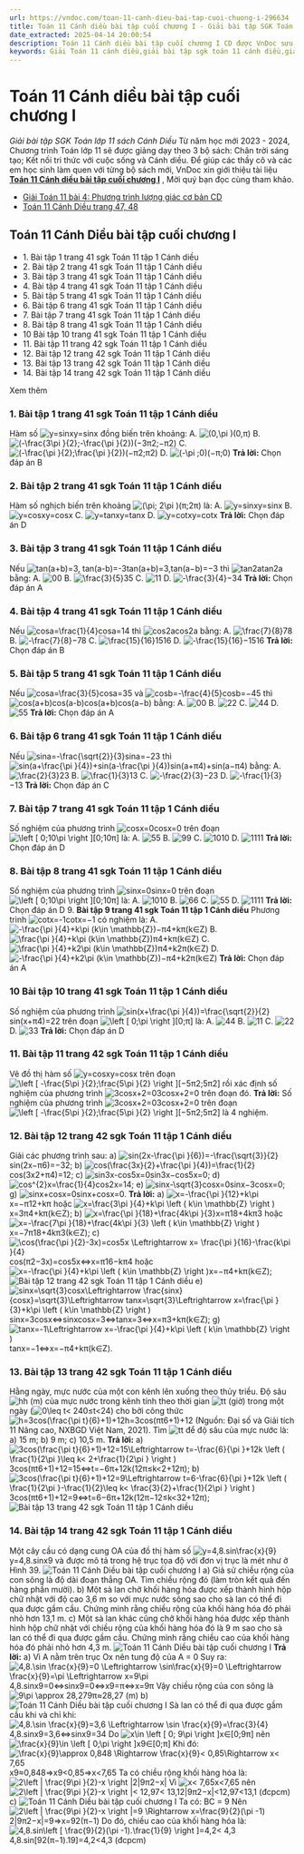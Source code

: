 ```yaml
---
url: https://vndoc.com/toan-11-canh-dieu-bai-tap-cuoi-chuong-i-296634
title: Toán 11 Cánh diều bài tập cuối chương I - Giải bài tập SGK Toán lớp 11 sách Cánh Diều - VnDoc.com
date_extracted: 2025-04-14 20:00:54
description: Toán 11 Cánh diều bài tập cuối chương I CD được VnDoc sưu tầm và giới thiệu với lời giải chi tiết, rõ ràng theo khung chương trình sách giáo khoa Toán 11 Cánh diều. Mời các em cùng tham khảo để nắm được nội dung bài học.
keywords: Giải Toán 11 cánh diều,giải bài tập sgk toán 11 cánh diều,giải bài tập toán lớp 11,giải toán 11 bài tập cuối chương I,hướng dẫn giải toán 11 bài tập cuối chương I,bài tập cuối chương I lớp 11
---
```


# Toán 11 Cánh diều bài tập cuối chương I
 _Giải bài tập SGK Toán lớp 11 sách Cánh Diều_
Từ năm học mới 2023 - 2024, Chương trình Toán lớp 11 sẽ được giảng dạy theo 3 bộ sách: Chân trời sáng tạo; Kết nối tri thức với cuộc sống và Cánh diều. Để giúp các thầy cô và các em học sinh làm quen với từng bộ sách mới, VnDoc xin giới thiệu tài liệu **[Toán 11 Cánh diều bài tập cuối chương I](<https://vndoc.com/toan-11-canh-dieu-bai-tap-cuoi-chuong-i-296634>)** , Mời quý bạn đọc cùng tham khảo.
  * [Giải Toán 11 bài 4: Phương trình lượng giác cơ bản CD](<https://vndoc.com/toan-11-canh-dieu-bai-4-296553>)
  * [Toán 11 Cánh Diều trang 47, 48](<https://vndoc.com/toan-11-canh-dieu-trang-47-48-296809>)

## Toán 11 Cánh Diều bài tập cuối chương I
  * 1\. Bài tập 1 trang 41 sgk Toán 11 tập 1 Cánh diều
  * 2\. Bài tập 2 trang 41 sgk Toán 11 tập 1 Cánh diều
  * 3\. Bài tập 3 trang 41 sgk Toán 11 tập 1 Cánh diều
  * 4\. Bài tập 4 trang 41 sgk Toán 11 tập 1 Cánh diều
  * 5\. Bài tập 5 trang 41 sgk Toán 11 tập 1 Cánh diều
  * 6\. Bài tập 6 trang 41 sgk Toán 11 tập 1 Cánh diều
  * 7\. Bài tập 7 trang 41 sgk Toán 11 tập 1 Cánh diều
  * 8\. Bài tập 8 trang 41 sgk Toán 11 tập 1 Cánh diều
  * 10 Bài tập 10 trang 41 sgk Toán 11 tập 1 Cánh diều
  * 11\. Bài tập 11 trang 42 sgk Toán 11 tập 1 Cánh diều
  * 12\. Bài tập 12 trang 42 sgk Toán 11 tập 1 Cánh diều
  * 13\. Bài tập 13 trang 42 sgk Toán 11 tập 1 Cánh diều
  * 14\. Bài tập 14 trang 42 sgk Toán 11 tập 1 Cánh diều

Xem thêm
### 1\. **Bài tập 1 trang 41 sgk Toán 11 tập 1 Cánh diều**
Hàm số ![y=sinx](https://i.vdoc.vn/data/image/blank.png)y=sinx đồng biến trên khoảng:
A. ![\(0,\\pi \)](https://i.vdoc.vn/data/image/blank.png)\(0,π\)
B. ![\(-\\frac{3\\pi }{2};-\\frac{\\pi }{2}\)](https://i.vdoc.vn/data/image/blank.png)\(−3π2;−π2\)
C. ![\(-\\frac{\\pi }{2};\\frac{\\pi }{2}\)](https://i.vdoc.vn/data/image/blank.png)\(−π2;π2\)
D. ![\(-\\pi ;0\)](https://i.vdoc.vn/data/image/blank.png)\(−π;0\)
**Trả lời:** Chọn đáp án B
### 2\. **Bài tập 2 trang 41 sgk Toán 11 tập 1 Cánh diều**
Hàm số nghịch biến trên khoảng ![\(\\pi; 2\\pi \)](https://i.vdoc.vn/data/image/blank.png)\(π;2π\) là:
A. ![y=sinx](https://i.vdoc.vn/data/image/blank.png)y=sinx
B. ![y=cosx](https://i.vdoc.vn/data/image/blank.png)y=cosx
C. ![y=tanx](https://i.vdoc.vn/data/image/blank.png)y=tanx
D. ![y=cotx](https://i.vdoc.vn/data/image/blank.png)y=cotx
**Trả lời:** Chọn đáp án D
### 3\. **Bài tập 3 trang 41 sgk Toán 11 tập 1 Cánh diều**
Nếu ![tan\(a+b\)=3, tan\(a-b\)=-3](https://i.vdoc.vn/data/image/blank.png)tan\(a+b\)=3,tan\(a−b\)=−3 thì ![tan2a](https://i.vdoc.vn/data/image/blank.png)tan2a bằng:
A. ![0](https://i.vdoc.vn/data/image/blank.png)0
B. ![\\frac{3}{5}](https://i.vdoc.vn/data/image/blank.png)35
C. ![1](https://i.vdoc.vn/data/image/blank.png)1
D. ![-\\frac{3}{4}](https://i.vdoc.vn/data/image/blank.png)−34
**Trả lời:** Chọn đáp án A
### 4\. **Bài tập 4 trang 41 sgk Toán 11 tập 1 Cánh diều**
Nếu ![cosa=\\frac{1}{4}](https://i.vdoc.vn/data/image/blank.png)cosa=14 thì ![cos2a](https://i.vdoc.vn/data/image/blank.png)cos2a bằng:
A. ![\\frac{7}{8}](https://i.vdoc.vn/data/image/blank.png)78
B. ![-\\frac{7}{8}](https://i.vdoc.vn/data/image/blank.png)−78
C. ![\\frac{15}{16}](https://i.vdoc.vn/data/image/blank.png)1516
D. ![-\\frac{15}{16}](https://i.vdoc.vn/data/image/blank.png)−1516
**Trả lời:** Chọn đáp án B
### 5\. **Bài tập 5 trang 41 sgk Toán 11 tập 1 Cánh diều**
Nếu ![cosa=\\frac{3}{5}](https://i.vdoc.vn/data/image/blank.png)cosa=35 và ![cosb=-\\frac{4}{5}](https://i.vdoc.vn/data/image/blank.png)cosb=−45 thì ![cos\(a+b\)cos\(a-b\)](https://i.vdoc.vn/data/image/blank.png)cos\(a+b\)cos\(a−b\) bằng:
A. ![0](https://i.vdoc.vn/data/image/blank.png)0
B. ![2](https://i.vdoc.vn/data/image/blank.png)2
C. ![4](https://i.vdoc.vn/data/image/blank.png)4
D. ![5](https://i.vdoc.vn/data/image/blank.png)5
**Trả lời:** Chọn đáp án A
### 6\. **Bài tập 6 trang 41 sgk Toán 11 tập 1 Cánh diều**
Nếu ![sina=-\\frac{\\sqrt{2}}{3}](https://i.vdoc.vn/data/image/blank.png)sina=−23 thì ![sin\(a+\\frac{\\pi }{4}\)+sin\(a-\\frac{\\pi }{4}\)](https://i.vdoc.vn/data/image/blank.png)sin\(a+π4\)+sin\(a−π4\) bằng:
A. ![\\frac{2}{3}](https://i.vdoc.vn/data/image/blank.png)23
B. ![\\frac{1}{3}](https://i.vdoc.vn/data/image/blank.png)13
C. ![-\\frac{2}{3}](https://i.vdoc.vn/data/image/blank.png)−23
D. ![-\\frac{1}{3}](https://i.vdoc.vn/data/image/blank.png)−13
**Trả lời:** Chọn đáp án C
### 7\. **Bài tập 7 trang 41 sgk Toán 11 tập 1 Cánh diều**
Số nghiệm của phương trình ![cosx=0](https://i.vdoc.vn/data/image/blank.png)cosx=0 trên đoạn ![\\left \[ 0;10\\pi  \\right \]](https://i.vdoc.vn/data/image/blank.png)\[0;10π\] là:
A. ![5](https://i.vdoc.vn/data/image/blank.png)5
B. ![9](https://i.vdoc.vn/data/image/blank.png)9
C. ![10](https://i.vdoc.vn/data/image/blank.png)10
D. ![11](https://i.vdoc.vn/data/image/blank.png)11
**Trả lời:** Chọn đáp án D
### 8\. **Bài tập 8 trang 41 sgk Toán 11 tập 1 Cánh diều**
Số nghiệm của phương trình ![sinx=0](https://i.vdoc.vn/data/image/blank.png)sinx=0 trên đoạn ![\\left \[ 0;10\\pi  \\right \]](https://i.vdoc.vn/data/image/blank.png)\[0;10π\] là:
A. ![10](https://i.vdoc.vn/data/image/blank.png)10
B. ![6](https://i.vdoc.vn/data/image/blank.png)6
C. ![5](https://i.vdoc.vn/data/image/blank.png)5
D. ![11](https://i.vdoc.vn/data/image/blank.png)11
**Trả lời:** Chọn đáp án D
9\. **Bài tập 9 trang 41 sgk Toán 11 tập 1 Cánh diều**
Phương trình ![cotx=-1](https://i.vdoc.vn/data/image/blank.png)cotx=−1 có nghiệm là:
A. ![-\\frac{\\pi }{4}+k\\pi \(k\\in \\mathbb{Z}\)](https://i.vdoc.vn/data/image/blank.png)−π4+kπ\(k∈Z\)
B. ![\\frac{\\pi }{4}+k\\pi \(k\\in \\mathbb{Z}\)](https://i.vdoc.vn/data/image/blank.png)π4+kπ\(k∈Z\)
C. ![\\frac{\\pi }{4}+k2\\pi \(k\\in \\mathbb{Z}\)](https://i.vdoc.vn/data/image/blank.png)π4+k2π\(k∈Z\)
D. ![-\\frac{\\pi }{4}+k2\\pi \(k\\in \\mathbb{Z}\)](https://i.vdoc.vn/data/image/blank.png)−π4+k2π\(k∈Z\)
**Trả lời:** Chọn đáp án A
### 10 **Bài tập 10 trang 41 sgk Toán 11 tập 1 Cánh diều**
Số nghiệm của phương trình ![sin\(x+\\frac{\\pi }{4}\)=\\frac{\\sqrt{2}}{2}](https://i.vdoc.vn/data/image/blank.png)sin\(x+π4\)=22 trên đoạn ![\\left \[ 0;\\pi  \\right \]](https://i.vdoc.vn/data/image/blank.png)\[0;π\] là:
A. ![4](https://i.vdoc.vn/data/image/blank.png)4
B. ![1](https://i.vdoc.vn/data/image/blank.png)1
C. ![2](https://i.vdoc.vn/data/image/blank.png)2
D. ![3](https://i.vdoc.vn/data/image/blank.png)3
**Trả lời:** Chọn đáp án D
### 11\. **Bài tập 11 trang 42 sgk Toán 11 tập 1 Cánh diều**
Vẽ đồ thị hàm số ![y=cosx](https://i.vdoc.vn/data/image/blank.png)y=cosx trên đoạn ![\\left \[ -\\frac{5\\pi }{2};\\frac{5\\pi }{2} \\right \]](https://i.vdoc.vn/data/image/blank.png)\[−5π2;5π2\] rồi xác định số nghiệm của phương trình ![3cosx+2=0](https://i.vdoc.vn/data/image/blank.png)3cosx+2=0 trên đoạn đó.
**Trả lời:**
Số nghiệm của phương trình ![3cosx+2=0](https://i.vdoc.vn/data/image/blank.png)3cosx+2=0 trên đoạn ![\\left \[ -\\frac{5\\pi }{2};\\frac{5\\pi }{2} \\right \]](https://i.vdoc.vn/data/image/blank.png)\[−5π2;5π2\] là 4 nghiệm.
### **12\. Bài tập 12 trang 42 sgk Toán 11 tập 1 Cánh diều**
Giải các phương trình sau:
a\) ![sin\(2x-\\frac{\\pi }{6}\)=-\\frac{\\sqrt{3}}{2}](https://i.vdoc.vn/data/image/blank.png)sin\(2x−π6\)=−32;
b\) ![cos\(\\frac{3x}{2}+\\frac{\\pi }{4}\)=\\frac{1}{2}](https://i.vdoc.vn/data/image/blank.png)cos\(3x2+π4\)=12;
c\) ![sin3x-cos5x=0](https://i.vdoc.vn/data/image/blank.png)sin3x−cos5x=0;
d\) ![cos^{2}x=\\frac{1}{4}](https://i.vdoc.vn/data/image/blank.png)cos2x=14;
e\) ![sinx-\\sqrt{3}cosx=0](https://i.vdoc.vn/data/image/blank.png)sinx−3cosx=0;
g\) ![sinx+cosx=0](https://i.vdoc.vn/data/image/blank.png)sinx+cosx=0.
**Trả lời:**
a\) ![x=-\\frac{\\pi }{12}+k\\pi](https://i.vdoc.vn/data/image/blank.png)x=−π12+kπ hoặc ![x=\\frac{3\\pi }{4}+k\\pi \\left \( k\\in \\mathbb{Z} \\right \)](https://i.vdoc.vn/data/image/blank.png)x=3π4+kπ\(k∈Z\);
b\) ![x=\\frac{\\pi }{18}+\\frac{4k\\pi }{3}](https://i.vdoc.vn/data/image/blank.png)x=π18+4kπ3 hoặc ![x=-\\frac{7\\pi }{18}+\\frac{4k\\pi }{3} \\left \( k\\in \\mathbb{Z} \\right \)](https://i.vdoc.vn/data/image/blank.png)x=−7π18+4kπ3\(k∈Z\);
c\) ![\\cos\(\\frac{\\pi }{2}-3x\)=cos5x \\Leftrightarrow x= \\frac{\\pi }{16}-\\frac{k\\pi }{4}](https://i.vdoc.vn/data/image/blank.png)cos⁡\(π2−3x\)=cos5x⇔x=π16−kπ4 hoặc ![x=-\\frac{\\pi }{4}+k\\pi \\left \( k\\in \\mathbb{Z} \\right \)](https://i.vdoc.vn/data/image/blank.png)x=−π4+kπ\(k∈Z\);
![Bài tập 12 trang 42 sgk Toán 11 tập 1 Cánh diều](https://i.vdoc.vn/data/image/2023/05/12/giai-toan-11-canh-dieu-bai-tap-cuoi-chuong-1-1.jpg)
e\) ![sinx=\\sqrt{3}cosx\\Leftrightarrow \\frac{sinx}{cosx}=\\sqrt{3}\\Leftrightarrow tanx=\\sqrt{3}\\Leftrightarrow x=\\frac{\\pi }{3}+k\\pi \\left \( k\\in \\mathbb{Z} \\right \)](https://i.vdoc.vn/data/image/blank.png)sinx=3cosx⇔sinxcosx=3⇔tanx=3⇔x=π3+kπ\(k∈Z\);
g\) ![tanx=-1\\Leftrightarrow x=-\\frac{\\pi }{4}+k\\pi \\left \( k\\in \\mathbb{Z} \\right \)](https://i.vdoc.vn/data/image/blank.png)tanx=−1⇔x=−π4+kπ\(k∈Z\).
### 13\. Bài tập 13 trang 42 sgk Toán 11 tập 1 Cánh diều
Hằng ngày, mực nước của một con kênh lên xuống theo thủy triều. Độ sâu ![h](https://i.vdoc.vn/data/image/blank.png)h \(m\) của mực nước trong kênh tính theo thời gian ![t](https://i.vdoc.vn/data/image/blank.png)t \(giờ\) trong một ngày \(![0\\leq t< 24](https://i.vdoc.vn/data/image/blank.png)0≤t<24\) cho bởi công thức ![h=3cos\(\\frac{\\pi t}{6}+1\)+12](https://i.vdoc.vn/data/image/blank.png)h=3cos\(πt6+1\)+12 \(Nguồn: Đại số và Giải tích 11 Nâng cao, NXBGD Việt Nam, 2021\). Tìm ![t](https://i.vdoc.vn/data/image/blank.png)t để độ sâu của mực nước là:
a\) 15 m;
b\) 9 m;
c\) 10,5 m.
**Trả lời:**
a\) ![3cos\(\\frac{\\pi t}{6}+1\)+12=15\\Leftrightarrow t=-\\frac{6}{\\pi }+12k \\left \( \\frac{1}{2\\pi }\\leq k< 2+\\frac{1}{2\\pi } \\right \)](https://i.vdoc.vn/data/image/blank.png)3cos\(πt6+1\)+12=15⇔t=−6π+12k\(12π≤k<2+12π\);
b\) ![3cos\(\\frac{\\pi t}{6}+1\)+12=9\\Leftrightarrow t=6-\\frac{6}{\\pi }+12k \\left \( \\frac{1}{2\\pi }-\\frac{1}{2}\\leq k< \\frac{3}{2}+\\frac{1}{2\\pi } \\right \)](https://i.vdoc.vn/data/image/blank.png)3cos\(πt6+1\)+12=9⇔t=6−6π+12k\(12π−12≤k<32+12π\);
![Bài tập 13 trang 42 sgk Toán 11 tập 1 Cánh diều](https://i.vdoc.vn/data/image/2023/05/12/giai-toan-11-canh-dieu-bai-tap-cuoi-chuong-1-2.jpg)
### 14\. Bài tập 14 trang 42 sgk Toán 11 tập 1 Cánh diều
Một cây cầu có dạng cung OA của đồ thị hàm số ![y=4,8.sin\\frac{x}{9}](https://i.vdoc.vn/data/image/blank.png)y=4,8.sinx9 và được mô tả trong hệ trục tọa độ với đơn vị trục là mét như ở Hình 39.
![Toán 11 Cánh Diều bài tập cuối chương I](https://i.vdoc.vn/data/image/2023/05/12/giai-toan-11-canh-dieu-bai-tap-cuoi-chuong-1-6.jpg)
a\) Giả sử chiều rộng của con sông là độ dài đoạn thẳng OA. Tìm chiều rộng đó \(làm tròn kết quả đến hàng phần mười\).
b\) Một sà lan chở khối hàng hóa được xếp thành hình hộp chữ nhật với độ cao 3,6 m so với mực nước sông sao cho sà lan có thể đi qua được gầm cầu. Chứng minh rằng chiều rộng của khối hàng hóa đó phải nhỏ hơn 13,1 m.
c\) Một sà lan khác cũng chở khối hàng hóa được xếp thành hình hộp chữ nhật với chiều rộng của khối hàng hóa đó là 9 m sao cho sà lan có thể đi qua được gầm cầu. Chứng minh rằng chiều cao của khối hàng hóa đó phải nhỏ hơn 4,3 m.
![Toán 11 Cánh Diều bài tập cuối chương I](https://i.vdoc.vn/data/image/2023/05/12/giai-toan-11-canh-dieu-bai-tap-cuoi-chuong-1-3.jpg)
**Trả lời:**
a\) Vì A nằm trên trục Ox nên tung độ của A = 0
Suy ra: ![4,8.\\sin \\frac{x}{9}=0 \\Leftrightarrow \\sin\\frac{x}{9}=0 \\Leftrightarrow \\frac{x}{9}=\\pi \\Leftrightarrow x=9\\pi](https://i.vdoc.vn/data/image/blank.png)4,8.sin⁡x9=0⇔sin⁡x9=0⇔x9=π⇔x=9π
Vậy chiều rộng của con sông là ![9\\pi \\approx 28,27](https://i.vdoc.vn/data/image/blank.png)9π≈28,27 \(m\)
b\) ![Toán 11 Cánh Diều bài tập cuối chương I](https://i.vdoc.vn/data/image/2023/05/12/giai-toan-11-canh-dieu-bai-tap-cuoi-chuong-1-4.jpg)
Sà lan có thể đi qua được gầm cầu khi và chỉ khi: ![4,8.\\sin \\frac{x}{9}=3,6 \\Leftrightarrow \\sin \\frac{x}{9}=\\frac{3}{4}](https://i.vdoc.vn/data/image/blank.png)4,8.sin⁡x9=3,6⇔sin⁡x9=34
Do ![x\\in \\left \[ 0; 9\\pi  \\right \]](https://i.vdoc.vn/data/image/blank.png)x∈\[0;9π\] nên ![\\frac{x}{9}\\in \\left \[ 0;\\pi  \\right \]](https://i.vdoc.vn/data/image/blank.png)x9∈\[0;π\]
Khi đó: ![\\frac{x}{9}\\approx 0,848 \\Rightarrow \\frac{x}{9}<  0,85\\Rightarrow x< 7,65](https://i.vdoc.vn/data/image/blank.png)x9≈0,848⇒x9<0,85⇒x<7,65
Ta có chiều rộng khối hàng hóa là: ![2\\left | \\frac{9\\pi }{2}-x \\right |](https://i.vdoc.vn/data/image/blank.png)2|9π2−x|
Vì ![x< 7,65](https://i.vdoc.vn/data/image/blank.png)x<7,65 nên ![2\\left | \\frac{9\\pi }{2}-x \\right |< 12,97< 13,1](https://i.vdoc.vn/data/image/blank.png)2|9π2−x|<12,97<13,1 \(đcpcm\)
c\) ![Toán 11 Cánh Diều bài tập cuối chương I](https://i.vdoc.vn/data/image/2023/05/12/giai-toan-11-canh-dieu-bai-tap-cuoi-chuong-1-5.jpg)
Ta có: BC = 9
Nên ![2\\left | \\frac{9\\pi }{2}-x \\right |=9 \\Rightarrow x=\\frac{9}{2}\(\\pi -1\)](https://i.vdoc.vn/data/image/blank.png)2|9π2−x|=9⇒x=92\(π−1\)
Do đó, chiều cao của khối hàng hóa là: ![4,8.sin\\left \[ \\frac{9}{2}\(\\pi -1\).\\frac{1}{9} \\right \]=4,2< 4,3](https://i.vdoc.vn/data/image/blank.png)4,8.sin\[92\(π−1\).19\]=4,2<4,3 \(đcpcm\)
